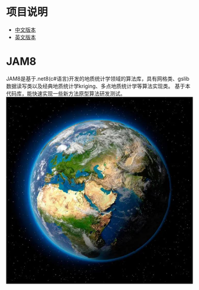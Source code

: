 # 项目说明
- [中文版本](README-zh.md)
- [英文版本](README.md)

# JAM8
JAM8是基于.net8(c#语言)开发的地质统计学领域的算法库，具有网格类、gslib数据读写类以及经典地质统计学kriging、多点地质统计学等算法实现类。
基于本代码库，能快速实现一些新方法原型算法研发测试。
![测试图](/images/earth.jpeg)